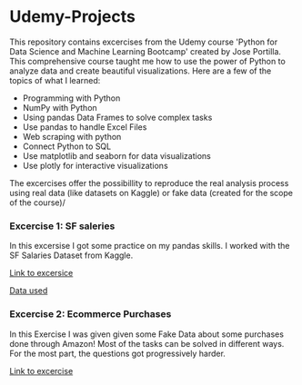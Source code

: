 # Udemy-Projects
This repository contains excercises from the Udemy course 'Python for Data Science and Machine Learning Bootcamp' created by Jose Portilla. This comprehensive course taught me how to use the power of Python to analyze data and create beautiful visualizations. 
Here are a few of the topics of what I learned:

- Programming with Python
- NumPy with Python
- Using pandas Data Frames to solve complex tasks
- Use pandas to handle Excel Files
- Web scraping with python
- Connect Python to SQL
- Use matplotlib and seaborn for data visualizations
- Use plotly for interactive visualizations

The excercises  offer the possibillity to reproduce the real analysis process using real data (like datasets on Kaggle) or fake data (created for the scope of the course)/

### Excercise 1: SF saleries
In this excersise I got some practice on my pandas skills. I worked with the SF Salaries Dataset from Kaggle.

[Link to excersice](https://github.com/NickZward/Udemy-Projects/blob/master/SF%20Salaries%20Exercise.ipynb)

[Data used](https://www.kaggle.com/kaggle/sf-salaries)

### Excercise 2: Ecommerce Purchases
In this Exercise I was given given some Fake Data about some purchases done through Amazon! Most of the tasks can be solved in different ways. For the most part, the questions got progressively harder.

[Link to excercise](https://github.com/NickZward/Udemy-Projects/blob/master/Ecommerce%20Purchases%20Exercise%20.ipynb)
